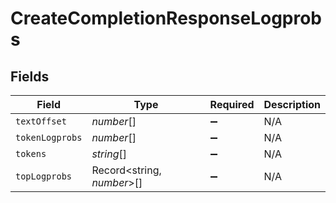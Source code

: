# CreateCompletionResponseLogprobs


## Fields

| Field                      | Type                       | Required                   | Description                |
| -------------------------- | -------------------------- | -------------------------- | -------------------------- |
| `textOffset`               | *number*[]                 | :heavy_minus_sign:         | N/A                        |
| `tokenLogprobs`            | *number*[]                 | :heavy_minus_sign:         | N/A                        |
| `tokens`                   | *string*[]                 | :heavy_minus_sign:         | N/A                        |
| `topLogprobs`              | Record<string, *number*>[] | :heavy_minus_sign:         | N/A                        |